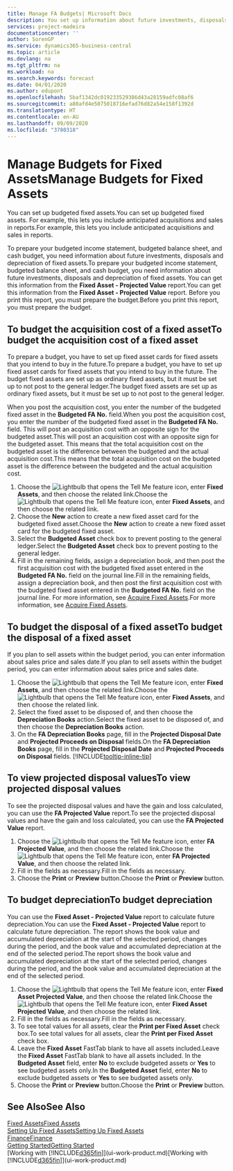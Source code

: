 ```yaml
---
title: Manage FA Budgets| Microsoft Docs
description: You set up information about future investments, disposals, and depreciation of fixed assets to help prepare budgets and forecasts.
services: project-madeira
documentationcenter: ''
author: SorenGP
ms.service: dynamics365-business-central
ms.topic: article
ms.devlang: na
ms.tgt_pltfrm: na
ms.workload: na
ms.search.keywords: forecast
ms.date: 04/01/2020
ms.author: edupont
ms.openlocfilehash: 5baf1342dc019233529386d43a28159adfc08af6
ms.sourcegitcommit: a80afd4e5075018716efad76d82a54e158f1392d
ms.translationtype: HT
ms.contentlocale: en-AU
ms.lasthandoff: 09/09/2020
ms.locfileid: "3780318"
---
```

# <a name="manage-budgets-for-fixed-assets"></a><span data-ttu-id="bafd9-103">Manage Budgets for Fixed Assets</span><span class="sxs-lookup"><span data-stu-id="bafd9-103">Manage Budgets for Fixed Assets</span></span>
<span data-ttu-id="bafd9-104">You can set up budgeted fixed assets.</span><span class="sxs-lookup"><span data-stu-id="bafd9-104">You can set up budgeted fixed assets.</span></span> <span data-ttu-id="bafd9-105">For example, this lets you include anticipated acquisitions and sales in reports.</span><span class="sxs-lookup"><span data-stu-id="bafd9-105">For example, this lets you include anticipated acquisitions and sales in reports.</span></span>  

<span data-ttu-id="bafd9-106">To prepare your budgeted income statement, budgeted balance sheet, and cash budget, you need information about future investments, disposals and depreciation of fixed assets.</span><span class="sxs-lookup"><span data-stu-id="bafd9-106">To prepare your budgeted income statement, budgeted balance sheet, and cash budget, you need information about future investments, disposals and depreciation of fixed assets.</span></span> <span data-ttu-id="bafd9-107">You can get this information from the **Fixed Asset - Projected Value** report.</span><span class="sxs-lookup"><span data-stu-id="bafd9-107">You can get this information from the **Fixed Asset - Projected Value** report.</span></span> <span data-ttu-id="bafd9-108">Before you print this report, you must prepare the budget.</span><span class="sxs-lookup"><span data-stu-id="bafd9-108">Before you print this report, you must prepare the budget.</span></span>  

## <a name="to-budget-the-acquisition-cost-of-a-fixed-asset"></a><span data-ttu-id="bafd9-109">To budget the acquisition cost of a fixed asset</span><span class="sxs-lookup"><span data-stu-id="bafd9-109">To budget the acquisition cost of a fixed asset</span></span>
<span data-ttu-id="bafd9-110">To prepare a budget, you have to set up fixed asset cards for fixed assets that you intend to buy in the future.</span><span class="sxs-lookup"><span data-stu-id="bafd9-110">To prepare a budget, you have to set up fixed asset cards for fixed assets that you intend to buy in the future.</span></span> <span data-ttu-id="bafd9-111">The budget fixed assets are set up as ordinary fixed assets, but it must be set up to not post to the general ledger.</span><span class="sxs-lookup"><span data-stu-id="bafd9-111">The budget fixed assets are set up as ordinary fixed assets, but it must be set up to not post to the general ledger.</span></span>

<span data-ttu-id="bafd9-112">When you post the acquisition cost, you enter the number of the budgeted fixed asset in the **Budgeted FA No.** field.</span><span class="sxs-lookup"><span data-stu-id="bafd9-112">When you post the acquisition cost, you enter the number of the budgeted fixed asset in the **Budgeted FA No.** field.</span></span> <span data-ttu-id="bafd9-113">This will post an acquisition cost with an opposite sign for the budgeted asset.</span><span class="sxs-lookup"><span data-stu-id="bafd9-113">This will post an acquisition cost with an opposite sign for the budgeted asset.</span></span> <span data-ttu-id="bafd9-114">This means that the total acquisition cost on the budgeted asset is the difference between the budgeted and the actual acquisition cost.</span><span class="sxs-lookup"><span data-stu-id="bafd9-114">This means that the total acquisition cost on the budgeted asset is the difference between the budgeted and the actual acquisition cost.</span></span>

1. <span data-ttu-id="bafd9-115">Choose the ![Lightbulb that opens the Tell Me feature](media/ui-search/search_small.png "Tell me what you want to do") icon, enter **Fixed Assets**, and then choose the related link.</span><span class="sxs-lookup"><span data-stu-id="bafd9-115">Choose the ![Lightbulb that opens the Tell Me feature](media/ui-search/search_small.png "Tell me what you want to do") icon, enter **Fixed Assets**, and then choose the related link.</span></span>
2. <span data-ttu-id="bafd9-116">Choose the **New** action to create a new fixed asset card for the budgeted fixed asset.</span><span class="sxs-lookup"><span data-stu-id="bafd9-116">Choose the **New** action to create a new fixed asset card for the budgeted fixed asset.</span></span>
3. <span data-ttu-id="bafd9-117">Select the **Budgeted Asset** check box to prevent posting to the general ledger.</span><span class="sxs-lookup"><span data-stu-id="bafd9-117">Select the **Budgeted Asset** check box to prevent posting to the general ledger.</span></span>
4. <span data-ttu-id="bafd9-118">Fill in the remaining fields, assign a depreciation book, and then post the first acquisition cost with the budgeted fixed asset entered in the **Budgeted FA No.** field on the journal line.</span><span class="sxs-lookup"><span data-stu-id="bafd9-118">Fill in the remaining fields, assign a depreciation book, and then post the first acquisition cost with the budgeted fixed asset entered in the **Budgeted FA No.** field on the journal line.</span></span> <span data-ttu-id="bafd9-119">For more information, see [Acquire Fixed Assets](fa-how-acquire.md).</span><span class="sxs-lookup"><span data-stu-id="bafd9-119">For more information, see [Acquire Fixed Assets](fa-how-acquire.md).</span></span>

## <a name="to-budget-the-disposal-of-a-fixed-asset"></a><span data-ttu-id="bafd9-120">To budget the disposal of a fixed asset</span><span class="sxs-lookup"><span data-stu-id="bafd9-120">To budget the disposal of a fixed asset</span></span>
<span data-ttu-id="bafd9-121">If you plan to sell assets within the budget period, you can enter information about sales price and sales date.</span><span class="sxs-lookup"><span data-stu-id="bafd9-121">If you plan to sell assets within the budget period, you can enter information about sales price and sales date.</span></span>

1. <span data-ttu-id="bafd9-122">Choose the ![Lightbulb that opens the Tell Me feature](media/ui-search/search_small.png "Tell me what you want to do") icon, enter **Fixed Assets**, and then choose the related link.</span><span class="sxs-lookup"><span data-stu-id="bafd9-122">Choose the ![Lightbulb that opens the Tell Me feature](media/ui-search/search_small.png "Tell me what you want to do") icon, enter **Fixed Assets**, and then choose the related link.</span></span>
2. <span data-ttu-id="bafd9-123">Select the fixed asset to be disposed of, and then choose the **Depreciation Books** action.</span><span class="sxs-lookup"><span data-stu-id="bafd9-123">Select the fixed asset to be disposed of, and then choose the **Depreciation Books** action.</span></span>
3. <span data-ttu-id="bafd9-124">On the **FA Depreciation Books** page, fill in the **Projected Disposal Date** and **Projected Proceeds on Disposal** fields.</span><span class="sxs-lookup"><span data-stu-id="bafd9-124">On the **FA Depreciation Books** page, fill in the **Projected Disposal Date** and **Projected Proceeds on Disposal** fields.</span></span> [!INCLUDE[tooltip-inline-tip](includes/tooltip-inline-tip_md.md)]

## <a name="to-view-projected-disposal-values"></a><span data-ttu-id="bafd9-125">To view projected disposal values</span><span class="sxs-lookup"><span data-stu-id="bafd9-125">To view projected disposal values</span></span>
<span data-ttu-id="bafd9-126">To see the projected disposal values and have the gain and loss calculated, you can use the **FA Projected Value** report.</span><span class="sxs-lookup"><span data-stu-id="bafd9-126">To see the projected disposal values and have the gain and loss calculated, you can use the **FA Projected Value** report.</span></span>

1. <span data-ttu-id="bafd9-127">Choose the ![Lightbulb that opens the Tell Me feature](media/ui-search/search_small.png "Tell me what you want to do") icon, enter **FA Projected Value**, and then choose the related link.</span><span class="sxs-lookup"><span data-stu-id="bafd9-127">Choose the ![Lightbulb that opens the Tell Me feature](media/ui-search/search_small.png "Tell me what you want to do") icon, enter **FA Projected Value**, and then choose the related link.</span></span>
2. <span data-ttu-id="bafd9-128">Fill in the fields as necessary.</span><span class="sxs-lookup"><span data-stu-id="bafd9-128">Fill in the fields as necessary.</span></span>
3. <span data-ttu-id="bafd9-129">Choose the **Print** or **Preview** button.</span><span class="sxs-lookup"><span data-stu-id="bafd9-129">Choose the **Print** or **Preview** button.</span></span>

## <a name="to-budget-depreciation"></a><span data-ttu-id="bafd9-130">To budget depreciation</span><span class="sxs-lookup"><span data-stu-id="bafd9-130">To budget depreciation</span></span>
<span data-ttu-id="bafd9-131">You can use the **Fixed Asset - Projected Value** report to calculate future depreciation.</span><span class="sxs-lookup"><span data-stu-id="bafd9-131">You can use the **Fixed Asset - Projected Value** report to calculate future depreciation.</span></span> <span data-ttu-id="bafd9-132">The report shows the book value and accumulated depreciation at the start of the selected period, changes during the period, and the book value and accumulated depreciation at the end of the selected period.</span><span class="sxs-lookup"><span data-stu-id="bafd9-132">The report shows the book value and accumulated depreciation at the start of the selected period, changes during the period, and the book value and accumulated depreciation at the end of the selected period.</span></span>

1. <span data-ttu-id="bafd9-133">Choose the ![Lightbulb that opens the Tell Me feature](media/ui-search/search_small.png "Tell me what you want to do") icon, enter **Fixed Asset Projected Value**, and then choose the related link.</span><span class="sxs-lookup"><span data-stu-id="bafd9-133">Choose the ![Lightbulb that opens the Tell Me feature](media/ui-search/search_small.png "Tell me what you want to do") icon, enter **Fixed Asset Projected Value**, and then choose the related link.</span></span>
2. <span data-ttu-id="bafd9-134">Fill in the fields as necessary.</span><span class="sxs-lookup"><span data-stu-id="bafd9-134">Fill in the fields as necessary.</span></span>
3. <span data-ttu-id="bafd9-135">To see total values for all assets, clear the **Print per Fixed Asset** check box.</span><span class="sxs-lookup"><span data-stu-id="bafd9-135">To see total values for all assets, clear the **Print per Fixed Asset** check box.</span></span>
4. <span data-ttu-id="bafd9-136">Leave the **Fixed Asset** FastTab blank to have all assets included.</span><span class="sxs-lookup"><span data-stu-id="bafd9-136">Leave the **Fixed Asset** FastTab blank to have all assets included.</span></span> <span data-ttu-id="bafd9-137">In the **Budgeted Asset** field, enter **No** to exclude budgeted assets or **Yes** to see budgeted assets only.</span><span class="sxs-lookup"><span data-stu-id="bafd9-137">In the **Budgeted Asset** field, enter **No** to exclude budgeted assets or **Yes** to see budgeted assets only.</span></span>
5. <span data-ttu-id="bafd9-138">Choose the **Print** or **Preview** button.</span><span class="sxs-lookup"><span data-stu-id="bafd9-138">Choose the **Print** or **Preview** button.</span></span>

## <a name="see-also"></a><span data-ttu-id="bafd9-139">See Also</span><span class="sxs-lookup"><span data-stu-id="bafd9-139">See Also</span></span>
[<span data-ttu-id="bafd9-140">Fixed Assets</span><span class="sxs-lookup"><span data-stu-id="bafd9-140">Fixed Assets</span></span>](fa-manage.md)  
[<span data-ttu-id="bafd9-141">Setting Up Fixed Assets</span><span class="sxs-lookup"><span data-stu-id="bafd9-141">Setting Up Fixed Assets</span></span>](fa-setup.md)  
[<span data-ttu-id="bafd9-142">Finance</span><span class="sxs-lookup"><span data-stu-id="bafd9-142">Finance</span></span>](finance.md)  
[<span data-ttu-id="bafd9-143">Getting Started</span><span class="sxs-lookup"><span data-stu-id="bafd9-143">Getting Started</span></span>](product-get-started.md)  
<span data-ttu-id="bafd9-144">[Working with [!INCLUDE[d365fin](includes/d365fin_md.md)]](ui-work-product.md)</span><span class="sxs-lookup"><span data-stu-id="bafd9-144">[Working with [!INCLUDE[d365fin](includes/d365fin_md.md)]](ui-work-product.md)</span></span>
